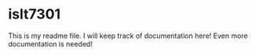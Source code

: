 # islt7301
This is my readme file. I will keep track of documentation here!
Even more documentation is needed!
